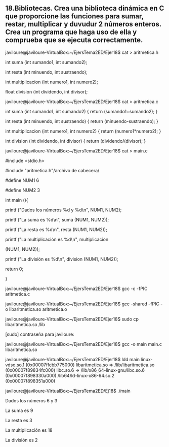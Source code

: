 ## 18.Bibliotecas. Crea una biblioteca dinámica en C que proporcione las funciones para sumar, restar, multiplicar y duvudur 2 números enteros. Crea un programa que haga uso de ella y comprueba que se ejecuta correctamente.
javiloure@javiloure-VirtualBox:~/EjersTema2ED/Ejer18$ cat > aritmetica.h

int suma (int sumando1, int sumando2);

int resta (int minuendo, int sustraendo);

int multiplicacion (int numero1, int numero2);

float division (int dividendo, int divisor);

javiloure@javiloure-VirtualBox:~/EjersTema2ED/Ejer18$ cat > aritmetica.c

int suma (int sumando1, int sumando2) { return (sumando1+sumando2); }

int resta (int minuendo, int sustraendo) { return (minuendo-sustraendo); }

int multiplicacion (int numero1, int numero2) { return (numero1*numero2); }

int division (int dividendo, int divisor) { return (dividendo/(divisor); } 

javiloure@javiloure-VirtualBox:~/EjersTema2ED/Ejer18$ cat > main.c

#include <stdio.h>

#include "aritmetica.h"/archivo de cabecera/

#define NUM1 6

#define NUM2 3

int main (){

printf ("Dados los números %d y %d\n", NUM1, NUM2);

printf ("La suma es %d\n", suma (NUM1, NUM2));

printf ("La resta es %d\n", resta (NUM1, NUM2));

printf ("La multiplicación es %d\n", multiplicacion

(NUM1, NUM2));

printf ("La división es %d\n", division (NUM1, NUM2));

return 0;

}

javiloure@javiloure-VirtualBox:~/EjersTema2ED/Ejer18$ gcc -c -fPIC aritmetica.c

javiloure@javiloure-VirtualBox:~/EjersTema2ED/Ejer18$ gcc -shared -fPIC -o libaritmetica.so aritmetica.o

javiloure@javiloure-VirtualBox:~/EjersTema2ED/Ejer18$ sudo cp libaritmetica.so /lib

[sudo] contraseña para javiloure:

javiloure@javiloure-VirtualBox:~/EjersTema2ED/Ejer18$ gcc -o main main.c libaritmetica.so

javiloure@javiloure-VirtualBox:~/EjersTema2ED/Ejer18$ ldd main linux-vdso.so.1 (0x00007ffcbb775000) libaritmetica.so => /lib/libaritmetica.so (0x00007f89834fc000) libc.so.6 => /lib/x86_64-linux-gnu/libc.so.6 (0x00007f898330a000) /lib64/ld-linux-x86-64.so.2 (0x00007f898351a000)

javiloure@javiloure-VirtualBox:~/EjersTema2ED/Ej18$ ./main

Dados los números 6 y 3

La suma es 9

La resta es 3

La multiplicación es 18

La división es 2
